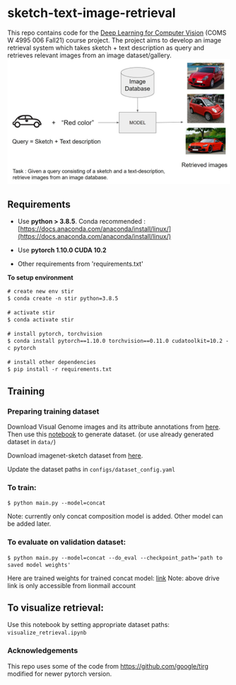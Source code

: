 # sketch-text-image-retrieval
This repo contains code for the [Deep Learning for Computer Vision](https://www.deeplearningforcomputervision.com/) (COMS W 4995 006 Fall21) course project. The project aims to develop an image retrieval system which takes sketch + text description as query and retrieves relevant images from an image dataset/gallery.
![Problem statement](images/stir_problem.jpg "Problem statement")

## Requirements
* Use **python > 3.8.5**. Conda recommended : [https://docs.anaconda.com/anaconda/install/linux/](https://docs.anaconda.com/anaconda/install/linux/)

* Use **pytorch 1.10.0 CUDA 10.2**

* Other requirements from 'requirements.txt'

**To setup environment**
```
# create new env stir
$ conda create -n stir python=3.8.5

# activate stir
$ conda activate stir

# install pytorch, torchvision
$ conda install pytorch==1.10.0 torchvision==0.11.0 cudatoolkit=10.2 -c pytorch

# install other dependencies
$ pip install -r requirements.txt
```

## Training
### Preparing training dataset
Download Visual Genome images and its attribute annotations from [here](https://visualgenome.org/). Then use this [notebook](notebooks/dlcv_project_dataset_creation.ipynb) to generate dataset. (or use already generated dataset in ```data/```) 

Download imagenet-sketch dataset from [here](https://github.com/HaohanWang/ImageNet-Sketch). 

Update the dataset paths in ```configs/dataset_config.yaml```


### To train: 
```
$ python main.py --model=concat
```
Note: currently only concat composition model is added. Other model can be added later.

### To evaluate on validation dataset:
```
$ python main.py --model=concat --do_eval --checkpoint_path='path to saved model weights'
```

Here are trained weights for trained concat model: [link](https://drive.google.com/file/d/1ekDat1Pshfa2HghVCDK1VsTYuaFS8pJw/view?usp=sharing) 
Note: above drive link is only accessible from lionmail account

## To visualize retrieval:
Use this notebook by setting appropriate dataset paths: ```visualize_retrieval.ipynb```

### Acknowledgements
This repo uses some of the code from https://github.com/google/tirg modified for newer pytorch version. 